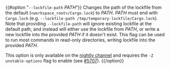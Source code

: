 {{#option "`--lockfile-path` _PATH_"}}
Changes the path of the lockfile from the default (`<workspace_root>/Cargo.lock`) to _PATH_. _PATH_ must end with 
`Cargo.lock` (e.g. `--lockfile-path /tmp/temporary-lockfile/Cargo.lock`). Note that providing 
`--lockfile-path` will ignore existing lockfile at the default path, and instead will 
either use the lockfile from _PATH_, or write a new lockfile into the provided _PATH_ if it doesn't exist. 
This flag can be used to run most commands in read-only directories, writing lockfile into the provided _PATH_.

This option is only available on the [nightly
channel](https://doc.rust-lang.org/book/appendix-07-nightly-rust.html) and
requires the `-Z unstable-options` flag to enable (see
[#5707](https://github.com/rust-lang/cargo/issues/5707)).
{{/option}}